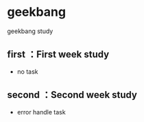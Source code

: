 # geekbang
geekbang study

## first ：First week study
- no task

## second ：Second week study
- error handle task

